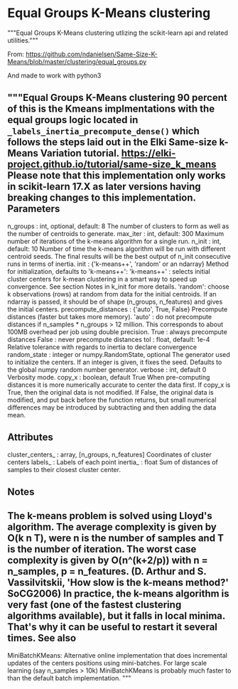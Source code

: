# Equal Groups K-Means clustering
"""Equal Groups K-Means clustering utlizing the scikit-learn api and related utilities."""

From:
https://github.com/ndanielsen/Same-Size-K-Means/blob/master/clustering/equal_groups.py

And made to work with python3

"""Equal Groups K-Means clustering
90 percent of this is the Kmeans implmentations with the equal groups logic
located in `_labels_inertia_precompute_dense()` which follows the steps laid
out in the Elki Same-size k-Means Variation tutorial.
https://elki-project.github.io/tutorial/same-size_k_means
Please note that this implementation only works in scikit-learn 17.X as later
versions having breaking changes to this implementation.
Parameters
----------
n_groups : int, optional, default: 8
    The number of clusters to form as well as the number of
    centroids to generate.
max_iter : int, default: 300
    Maximum number of iterations of the k-means algorithm for a
    single run.
n_init : int, default: 10
    Number of time the k-means algorithm will be run with different
    centroid seeds. The final results will be the best output of
    n_init consecutive runs in terms of inertia.
init : {'k-means++', 'random' or an ndarray}
    Method for initialization, defaults to 'k-means++':
    'k-means++' : selects initial cluster centers for k-mean
    clustering in a smart way to speed up convergence. See section
    Notes in k_init for more details.
    'random': choose k observations (rows) at random from data for
    the initial centroids.
    If an ndarray is passed, it should be of shape (n_groups, n_features)
    and gives the initial centers.
precompute_distances : {'auto', True, False}
    Precompute distances (faster but takes more memory).
    'auto' : do not precompute distances if n_samples * n_groups > 12
    million. This corresponds to about 100MB overhead per job using
    double precision.
    True : always precompute distances
    False : never precompute distances
tol : float, default: 1e-4
    Relative tolerance with regards to inertia to declare convergence
random_state : integer or numpy.RandomState, optional
    The generator used to initialize the centers. If an integer is
    given, it fixes the seed. Defaults to the global numpy random
    number generator.
verbose : int, default 0
    Verbosity mode.
copy_x : boolean, default True
    When pre-computing distances it is more numerically accurate to center
    the data first.  If copy_x is True, then the original data is not
    modified.  If False, the original data is modified, and put back before
    the function returns, but small numerical differences may be introduced
    by subtracting and then adding the data mean.

Attributes
----------
cluster_centers_ : array, [n_groups, n_features]
    Coordinates of cluster centers
labels_ :
    Labels of each point
inertia_ : float
    Sum of distances of samples to their closest cluster center.

Notes
------
The k-means problem is solved using Lloyd's algorithm.
The average complexity is given by O(k n T), were n is the number of
samples and T is the number of iteration.
The worst case complexity is given by O(n^(k+2/p)) with
n = n_samples, p = n_features. (D. Arthur and S. Vassilvitskii,
'How slow is the k-means method?' SoCG2006)
In practice, the k-means algorithm is very fast (one of the fastest
clustering algorithms available), but it falls in local minima. That's why
it can be useful to restart it several times.
See also
--------
MiniBatchKMeans:
    Alternative online implementation that does incremental updates
    of the centers positions using mini-batches.
    For large scale learning (say n_samples > 10k) MiniBatchKMeans is
    probably much faster to than the default batch implementation.
"""